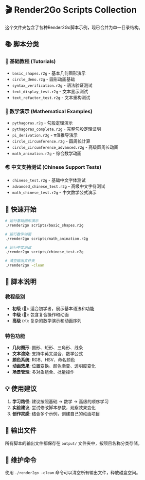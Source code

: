 # 🎬 Render2Go Scripts Collection

这个文件夹包含了各种Render2Go脚本示例，现已合并为单一目录结构。

## 📚 脚本分类

### 🔰 基础教程 (Tutorials)
- `basic_shapes.r2g` - 基本几何图形演示
- `circle_demo.r2g` - 圆形动画基础
- `syntax_verification.r2g` - 语法验证测试
- `text_display_test.r2g` - 文本显示测试
- `text_refactor_test.r2g` - 文本重构测试

### 🧮 数学演示 (Mathematical Examples)
- `pythagoras.r2g` - 勾股定理演示
- `pythagoras_complete.r2g` - 完整勾股定理证明
- `pi_derivation.r2g` - π值推导演示
- `circle_circumference.r2g` - 圆周长计算
- `circle_circumference_advanced.r2g` - 高级圆周长动画
- `math_animation.r2g` - 综合数学动画

### 🌏 中文支持测试 (Chinese Support Tests)
- `chinese_test.r2g` - 基础中文字体测试
- `advanced_chinese_test.r2g` - 高级中文字符测试
- `math_chinese_test.r2g` - 中文数学公式演示

## 🚀 快速开始

```bash
# 运行基础图形演示
./render2go scripts/basic_shapes.r2g

# 运行数学动画
./render2go scripts/math_animation.r2g

# 运行中文测试
./render2go scripts/chinese_test.r2g

# 清空输出文件夹
./render2go -clean
```

## 📖 脚本说明

### 教程级别
- **初级** (🔰): 适合初学者，展示基本语法和功能
- **中级** (🔨): 包含复合操作和动画
- **高级** (⚡): 复杂的数学演示和动画序列

### 特色功能
- **几何图形**: 圆形、矩形、三角形、线条
- **文本渲染**: 支持中英文混合、数学公式
- **颜色系统**: RGB、HSV、命名颜色
- **动画效果**: 位置变换、颜色渐变、透明度变化
- **场景管理**: 多对象组合、批量操作

## 💡 使用建议

1. **学习路径**: 建议按照基础 → 数学 → 高级的顺序学习
2. **实验建议**: 尝试修改脚本参数，观察效果变化
3. **创作灵感**: 结合多个示例，创建自己的动画项目

## 📁 输出文件

所有脚本的输出文件都保存在 `output/` 文件夹中，按项目名称分类存储。

## 🧹 维护命令

使用 `./render2go -clean` 命令可以清空所有输出文件，释放磁盘空间。

